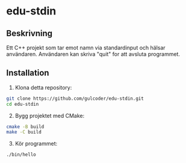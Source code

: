# edu-stdin
## Beskrivning
Ett C++ projekt som tar emot namn via standardinput och hälsar användaren. 
Användaren kan skriva "quit" for att avsluta programmet. 

## Installation 
1. Klona detta repository:

```bash 
git clone https://github.com/gulcoder/edu-stdin.git 
cd edu-stdin

```

2. Bygg projektet med CMake:

```bash
cmake -B build
make -C build

```

3. Kör programmet:
```bash
./bin/hello
```
